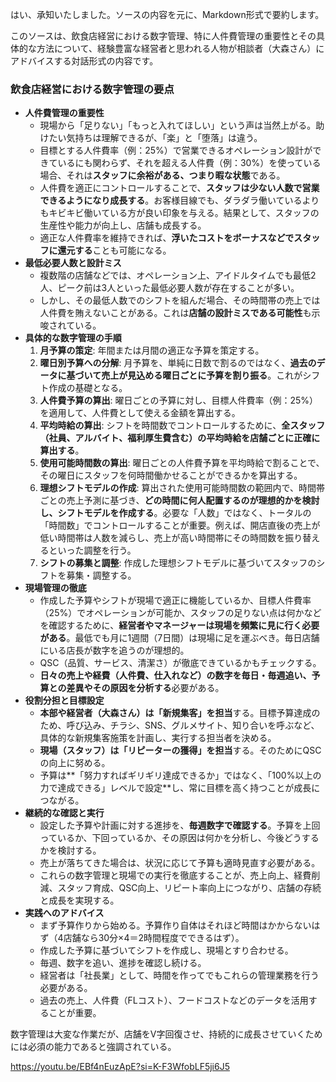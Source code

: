 はい、承知いたしました。ソースの内容を元に、Markdown形式で要約します。

このソースは、飲食店経営における数字管理、特に人件費管理の重要性とその具体的な方法について、経験豊富な経営者と思われる人物が相談者（大森さん）にアドバイスする対話形式の内容です。

### 飲食店経営における数字管理の要点

- **人件費管理の重要性**
    - 現場から「足りない」「もっと入れてほしい」という声は当然上がる。助けたい気持ちは理解できるが、「楽」と「堕落」は違う。
    - 目標とする人件費率（例：25%）で営業できるオペレーション設計ができているにも関わらず、それを超える人件費（例：30%）を使っている場合、それは**スタッフに余裕がある、つまり暇な状態**である。
    - 人件費を適正にコントロールすることで、**スタッフは少ない人数で営業できるようになり成長する**。お客様目線でも、ダラダラ働いているよりもキビキビ働いている方が良い印象を与える。結果として、スタッフの生産性や能力が向上し、店舗も成長する。
    - 適正な人件費率を維持できれば、**浮いたコストをボーナスなどでスタッフに還元する**ことも可能になる。
- **最低必要人数と設計ミス**
    - 複数階の店舗などでは、オペレーション上、アイドルタイムでも最低2人、ピーク前は3人といった最低必要人数が存在することが多い。
    - しかし、その最低人数でのシフトを組んだ場合、その時間帯の売上では人件費を賄えないことがある。これは**店舗の設計ミスである可能性**も示唆されている。
- **具体的な数字管理の手順**
    1. **月予算の策定**: 年間または月間の適正な予算を策定する。
    2. **曜日別予算への分解**: 月予算を、単純に日数で割るのではなく、**過去のデータに基づいて売上が見込める曜日ごとに予算を割り振る**。これがシフト作成の基礎となる。
    3. **人件費予算の算出**: 曜日ごとの予算に対し、目標人件費率（例：25%）を適用して、人件費として使える金額を算出する。
    4. **平均時給の算出**: シフトを時間数でコントロールするために、**全スタッフ（社員、アルバイト、福利厚生費含む）の平均時給を店舗ごとに正確に算出する**。
    5. **使用可能時間数の算出**: 曜日ごとの人件費予算を平均時給で割ることで、その曜日にスタッフを何時間働かせることができるかを算出する。
    6. **理想シフトモデルの作成**: 算出された使用可能時間数の範囲内で、時間帯ごとの売上予測に基づき、**どの時間に何人配置するのが理想的かを検討し、シフトモデルを作成する**。必要な「人数」ではなく、トータルの「時間数」でコントロールすることが重要。例えば、開店直後の売上が低い時間帯は人数を減らし、売上が高い時間帯にその時間数を振り替えるといった調整を行う。
    7. **シフトの募集と調整**: 作成した理想シフトモデルに基づいてスタッフのシフトを募集・調整する。
- **現場管理の徹底**
    - 作成した予算やシフトが現場で適正に機能しているか、目標人件費率（25%）でオペレーションが可能か、スタッフの足りない点は何かなどを確認するために、**経営者やマネージャーは現場を頻繁に見に行く必要がある**。最低でも月に1週間（7日間）は現場に足を運ぶべき。毎日店舗にいる店長が数字を追うのが理想的。
    - QSC（品質、サービス、清潔さ）が徹底できているかもチェックする。
    - **日々の売上や経費（人件費、仕入れなど）の数字を毎日・毎週追い、予算との差異やその原因を分析する**必要がある。
- **役割分担と目標設定**
    - **本部や経営者（大森さん）は「新規集客」を担当**する。目標予算達成のため、呼び込み、チラシ、SNS、グルメサイト、知り合いを呼ぶなど、具体的な新規集客施策を計画し、実行する担当者を決める。
    - **現場（スタッフ）は「リピーターの獲得」を担当**する。そのためにQSCの向上に努める。
    - 予算は**「努力すればギリギリ達成できるか」ではなく、「100%以上の力で達成できる」レベルで設定**し、常に目標を高く持つことが成長につながる。
- **継続的な確認と実行**
    - 設定した予算や計画に対する進捗を、**毎週数字で確認する**。予算を上回っているか、下回っているか、その原因は何かを分析し、今後どうするかを検討する。
    - 売上が落ちてきた場合は、状況に応じて予算も適時見直す必要がある。
    - これらの数字管理と現場での実行を徹底することが、売上向上、経費削減、スタッフ育成、QSC向上、リピート率向上につながり、店舗の存続と成長を実現する。
- **実践へのアドバイス**
    - まず予算作りから始める。予算作り自体はそれほど時間はかからないはず（4店舗なら30分×4＝2時間程度でできるはず）。
    - 作成した予算に基づいてシフトを作成し、現場とすり合わせる。
    - 毎週、数字を追い、進捗を確認し続ける。
    - 経営者は「社長業」として、時間を作ってでもこれらの管理業務を行う必要がある。
    - 過去の売上、人件費（FLコスト）、フードコストなどのデータを活用することが重要。

数字管理は大変な作業だが、店舗をV字回復させ、持続的に成長させていくためには必須の能力であると強調されている。

https://youtu.be/EBf4nEuzApE?si=K-F3WfobLF5ji6J5